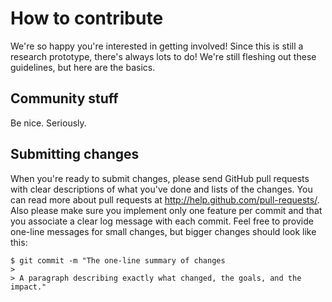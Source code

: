 # How to contribute

We're so happy you're interested in getting involved!
Since this is still a research prototype, there's always lots to do!
We're still fleshing out these guidelines, but here are the basics.

## Community stuff

Be nice.  Seriously.

## Submitting changes

When you're ready to submit changes, please send GitHub pull requests with clear descriptions of what you've done and lists of the changes.
You can read more about pull requests at http://help.github.com/pull-requests/.
Also please make sure you implement only one feature per commit and that you associate a clear log message with each commit.
Feel free to provide one-line messages for small changes, but bigger changes should look like this:

    $ git commit -m "The one-line summary of changes
    > 
    > A paragraph describing exactly what changed, the goals, and the impact."
